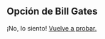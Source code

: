 <h2>Opción de Bill Gates</h2>

¡No, lo siento! [Vuelve a probar.](https://github.com/Ctrusan/Historia_Woz/blob/master/Parte2.md)
